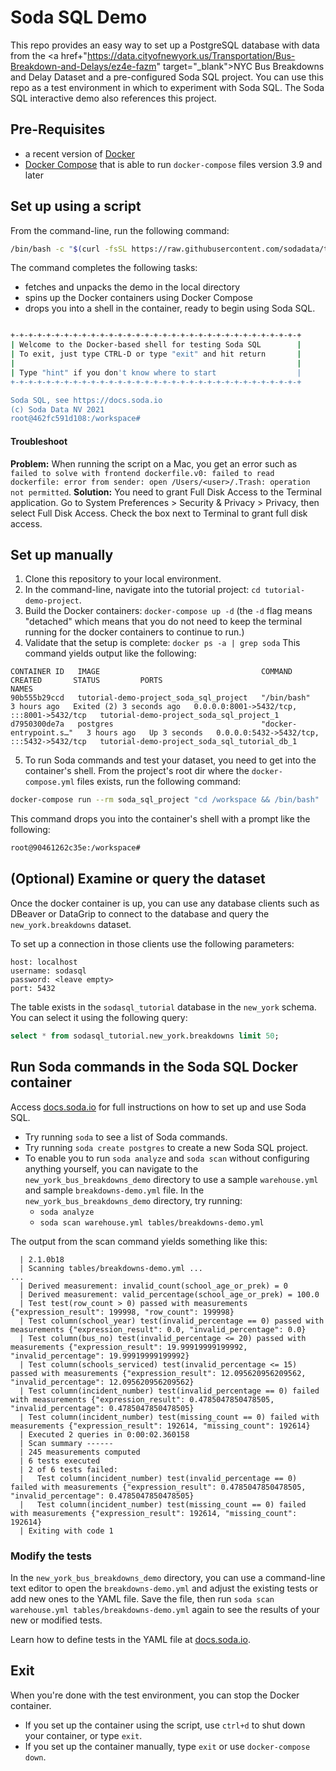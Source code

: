# Soda SQL Demo

This repo provides an easy way to set up a PostgreSQL database with data from the <a href+"https://data.cityofnewyork.us/Transportation/Bus-Breakdown-and-Delays/ez4e-fazm" target="_blank">NYC Bus Breakdowns and Delay Dataset</a> and a pre-configured Soda SQL project. You can use this repo as a test environment in which to experiment with Soda SQL. The Soda SQL interactive demo also references this project.

## Pre-Requisites

* a recent version of [Docker](https://docs.docker.com/get-docker/) 
* [Docker Compose](https://docs.docker.com/compose/install/) that is able to run `docker-compose` files version 3.9 and later

## Set up using a script

From the command-line, run the following command:

```bash
/bin/bash -c "$(curl -fsSL https://raw.githubusercontent.com/sodadata/tutorial-demo-project/main/scripts/setup.sh)"
```

The command completes the following tasks:

* fetches and unpacks the demo in the local directory
* spins up the Docker containers using Docker Compose
* drops you into a shell in the container, ready to begin using Soda SQL.

```bash

+-+-+-+-+-+-+-+-+-+-+-+-+-+-+-+-+-+-+-+-+-+-+-+-+-+-+-+-+-+-+-+-+
| Welcome to the Docker-based shell for testing Soda SQL        |
| To exit, just type CTRL-D or type "exit" and hit return       |
|                                                               |
| Type "hint" if you don't know where to start                  |
+-+-+-+-+-+-+-+-+-+-+-+-+-+-+-+-+-+-+-+-+-+-+-+-+-+-+-+-+-+-+-+-+

Soda SQL, see https://docs.soda.io
(c) Soda Data NV 2021
root@462fc591d108:/workspace# 
```

#### Troubleshoot
**Problem:** When running the script on a Mac, you get an error such as `failed to solve with frontend dockerfile.v0: failed to read dockerfile: error from sender: open /Users/<user>/.Trash: operation not permitted`.
**Solution:** You need to grant Full Disk Access to the Terminal application. Go to System Preferences > Security & Privacy > Privacy, then select Full Disk Access. Check the box next to Terminal to grant full disk access.

## Set up manually

1. Clone this repository to your local environment.
2. In the command-line, navigate into the tutorial project: `cd tutorial-demo-project`.
3. Build the Docker containers: `docker-compose up -d` (the `-d` flag means "detached" which means that you do not need to keep the terminal running for the docker containers to continue to run.)
4. Validate that the setup is complete: `docker ps -a | grep soda`  This command yields output like the following:

```
CONTAINER ID   IMAGE                                    COMMAND                  CREATED       STATUS         PORTS                                       NAMES
90b555b29ccd   tutorial-demo-project_soda_sql_project   "/bin/bash"              3 hours ago   Exited (2) 3 seconds ago   0.0.0.0:8001->5432/tcp, :::8001->5432/tcp   tutorial-demo-project_soda_sql_project_1
d7950300de7a   postgres                                 "docker-entrypoint.s…"   3 hours ago   Up 3 seconds   0.0.0.0:5432->5432/tcp, :::5432->5432/tcp   tutorial-demo-project_soda_sql_tutorial_db_1
```
5. To run Soda commands and test your dataset, you need to get into the container's shell. From the project's root dir where the `docker-compose.yml` files exists, run the following command:

```bash
docker-compose run --rm soda_sql_project "cd /workspace && /bin/bash"
```
This command drops you into the container's shell with a prompt like the following:

```bash
root@90461262c35e:/workspace# 
```


## (Optional) Examine or query the dataset

Once the docker container is up, you can use any database clients such as DBeaver or DataGrip to connect to the database and query the `new_york.breakdowns` dataset.

To set up a connection in those clients use the following parameters:

```
host: localhost
username: sodasql
password: <leave empty>
port: 5432
```

The table exists in the `sodasql_tutorial` database in the `new_york` schema. You can select it using the following query:

```sql
select * from sodasql_tutorial.new_york.breakdowns limit 50;
```

## Run Soda commands in the Soda SQL Docker container

Access <a href="https://docs.soda.io/soda-sql/configure.html" target="_blank">docs.soda.io</a> for full instructions on how to set up and use Soda SQL.

* Try running `soda` to see a list of Soda commands.
* Try running `soda create postgres` to create a new Soda SQL project.
* To enable you to run `soda analyze` and `soda scan` without configuring anything yourself, you can navigate to the `new_york_bus_breakdowns_demo` directory to use a sample `warehouse.yml` and sample `breakdowns-demo.yml` file. In the `new_york_bus_breakdowns_demo` directory, try running:
    * `soda analyze`
    * `soda scan warehouse.yml tables/breakdowns-demo.yml` 

The output from the scan command yields something like this:

```
  | 2.1.0b18
  | Scanning tables/breakdowns-demo.yml ...
...
  | Derived measurement: invalid_count(school_age_or_prek) = 0
  | Derived measurement: valid_percentage(school_age_or_prek) = 100.0
  | Test test(row_count > 0) passed with measurements {"expression_result": 199998, "row_count": 199998}
  | Test column(school_year) test(invalid_percentage == 0) passed with measurements {"expression_result": 0.0, "invalid_percentage": 0.0}
  | Test column(bus_no) test(invalid_percentage <= 20) passed with measurements {"expression_result": 19.99919999199992, "invalid_percentage": 19.99919999199992}
  | Test column(schools_serviced) test(invalid_percentage <= 15) passed with measurements {"expression_result": 12.095620956209562, "invalid_percentage": 12.095620956209562}
  | Test column(incident_number) test(invalid_percentage == 0) failed with measurements {"expression_result": 0.4785047850478505, "invalid_percentage": 0.4785047850478505}
  | Test column(incident_number) test(missing_count == 0) failed with measurements {"expression_result": 192614, "missing_count": 192614}
  | Executed 2 queries in 0:00:02.360158
  | Scan summary ------
  | 245 measurements computed
  | 6 tests executed
  | 2 of 6 tests failed:
  |   Test column(incident_number) test(invalid_percentage == 0) failed with measurements {"expression_result": 0.4785047850478505, "invalid_percentage": 0.4785047850478505}
  |   Test column(incident_number) test(missing_count == 0) failed with measurements {"expression_result": 192614, "missing_count": 192614}
  | Exiting with code 1
```


### Modify the tests 

In the `new_york_bus_breakdowns_demo` directory, you can use a command-line text editor to open the `breakdowns-demo.yml` and adjust the existing tests or add new ones to the YAML file. Save the file, then run `soda scan warehouse.yml tables/breakdowns-demo.yml` again to see the results of your new or modified tests.

Learn how to define tests in the YAML file at <a href="docs.soda.io/soda-sql/tests.html" target="_blank"> docs.soda.io</a>.

## Exit

When you're done with the test environment, you can stop the Docker container.

* If you set up the container using the script, use `ctrl+d` to shut down your container, or type `exit`.
* If you set up the container manually, type `exit` or use `docker-compose down`.
